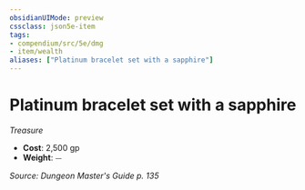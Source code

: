 ```yaml
---
obsidianUIMode: preview
cssclass: json5e-item
tags:
- compendium/src/5e/dmg
- item/wealth
aliases: ["Platinum bracelet set with a sapphire"]
---
```

# Platinum bracelet set with a sapphire
*Treasure*  

- **Cost**: 2,500 gp
- **Weight**: ⏤

*Source: Dungeon Master's Guide p. 135*